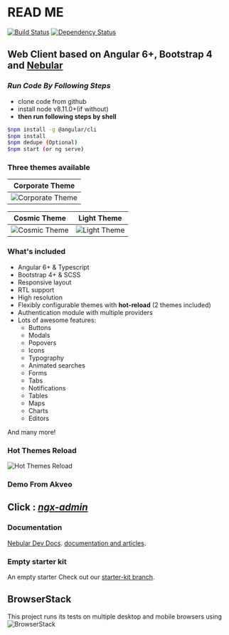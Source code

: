 # READ ME

[![Build Status](https://travis-ci.org/akveo/ngx-admin.svg?branch=master)](https://travis-ci.org/akveo/ngx-admin)
[![Dependency Status](https://david-dm.org/akveo/ngx-admin/status.svg)](https://david-dm.org/akveo/ng2-admin)

## Web Client based on Angular 6+, Bootstrap 4 and [Nebular](https://github.com/akveo/nebular)

### *Run Code By Following Steps*

* clone code from github
* install node v8.11.0+(if without)
* **then run following steps by shell**

~~~bash
$npm install -g @angular/cli
$npm install
$npm dedupe (Optional)
$npm start (or ng serve)

~~~

### Three themes available

| Corporate Theme |
|:---------------:|
|![Corporate Theme](https://i.imgur.com/axbJYdN.png)|

| Cosmic Theme | Light Theme |
|:------------:|:--------------:|
|![Cosmic Theme](https://i.imgur.com/FgRZcqL.png)|![Light Theme](https://i.imgur.com/fozHlRJ.png)|

### What's included

+ Angular 6+ & Typescript
+ Bootstrap 4+ & SCSS
+ Responsive layout
+ RTL support
+ High resolution
+ Flexibly configurable themes with **hot-reload** (2 themes included)
+ Authentication module with multiple providers
+ Lots of awesome features:
  + Buttons
  + Modals
  + Popovers
  + Icons
  + Typography
  + Animated searches
  + Forms
  + Tabs
  + Notifications
  + Tables
  + Maps
  + Charts
  + Editors

And many more!

### Hot Themes Reload

![Hot Themes Reload](https://i.imgur.com/XoJtfvK.gif)

### Demo From Akveo

## Click :  ***[ngx-admin](http://akveo.com/ngx-admin/)***

### Documentation

[Nebular Dev Docs](https://github.com/akveo/nebular/blob/master/DEV_DOCS.md).
[documentation and articles](https://akveo.github.io/nebular/docs/guides/install-based-on-starter-kit).

### Empty starter kit

An empty starter  Check out our [starter-kit branch](https://github.com/CodeDeity/htf-web-client/tree/starter-kit).

## BrowserStack

This project runs its tests on multiple desktop and mobile browsers using
![BrowserStack](https://cloud.githubusercontent.com/assets/131406/22254249/534d889e-e254-11e6-8427-a759fb23b7bd.png)
